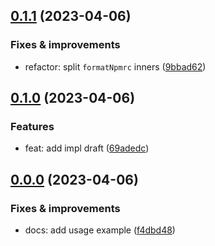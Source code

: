 ## [0.1.1](https://github.com/semrel-extra/npmrc/compare/v0.1.0...v0.1.1) (2023-04-06)

### Fixes & improvements
* refactor: split `formatNpmrc` inners ([9bbad62](https://github.com/semrel-extra/npmrc/commit/9bbad62924c3012ecab0693a2ba14d7db634082d))

## [0.1.0](https://github.com/semrel-extra/npmrc/compare/v0.0.0...v0.1.0) (2023-04-06)

### Features
* feat: add impl draft ([69adedc](https://github.com/semrel-extra/npmrc/commit/69adedcd98c67a7e98f3682bd6d0d5fb966cc8ae))

## [0.0.0](https://github.com/semrel-extra/npmrc/compare/undefined...v0.0.0) (2023-04-06)

### Fixes & improvements
* docs: add usage example ([f4dbd48](https://github.com/semrel-extra/npmrc/commit/f4dbd48c8b34f34f032df817e389631e9a771fa0))
